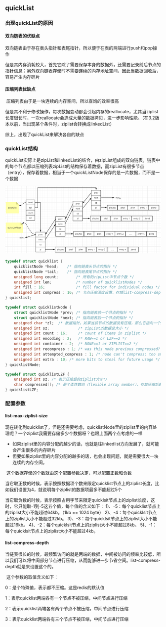 ## quickList

### 出现quickList的原因

#### 双向链表的优缺点

​	双向链表由于存在表头指针和表尾指针，所以便于在表的两端进行push和pop操作

​	但是其内存消耗较大，首先它除了需要保存本身的数据外，还需要记录前后节点的指针信息；另外双向链表存储时不需要连续的内存地址空间，因此当数据回收后，容易产生内存碎片

#### 压缩列表优缺点

​	压缩列表由于是一块连续的内存空间，所以查询的效率很高

​	但是其不利于修改操作，每次数据变动都会引起内存的reallocate，尤其当ziplist长度很长时，一次reallocate会造成大量的数据拷贝，进一步影响性能。（在3.2版本以前，当出现某个条件时，ziplist会转换成linkedList）

综上，出现了quickList来解决各自的缺点

### quickList结构

​	quickList实际上是zipList和linkedList的结合，由zipList组成的双向链表，链表中的每个节点都以压缩列表zipList的结构保存着数据，而zipList有很多节点（entry），保存着数据，相当于一个quickListNode保存的是一片数据，而不是一个数据

![redis-数据结构-quickList](../../../images/redis-数据结构-quickList.png)

```c
typedef struct quicklist {
    quicklistNode *head;	/* 指向链表头节点的指针 */
    quicklistNode *tail;	/* 指向链表尾节点的指针 */
    unsigned long count;        /* 所有的zipList中节点个数 */
    unsigned int len;           /* number of quicklistNodes */
    int fill : 16;              /* fill factor for individual nodes */
    unsigned int compress : 16; /* 节点压缩深度设置，存放list-compress-depth参数的值 */
} quicklist;
```

```c
typedef struct quicklistNode {
    struct quicklistNode *prev;	/* 指向链表前一个节点的指针 */
    struct quicklistNode *next; /* 指向链表后一个节点的指针 */
    unsigned char *zl;	/* 数据指针。如果当前节点的数据没有压缩，那么它指向一个ziplist结构；否则，它指向一个quicklistLZF结构。 */
    unsigned int sz;             /* zipList的数据总大小 */
    unsigned int count : 16;     /* count of items in ziplist */
    unsigned int encoding : 2;   /* RAW==1 or LZF==2 */
    unsigned int container : 2;  /* NONE==1 or ZIPLIST==2 */
    unsigned int recompress : 1; /* was this node previous compressed? */
    unsigned int attempted_compress : 1; /* node can't compress; too small */
    unsigned int extra : 10; /* more bits to steal for future usage */
} quicklistNode;
```

```c
typedef struct quicklistLZF {
    unsigned int sz; /* 表示压缩后的ziplist大小*/
    char compressed[]; /* 是个柔性数组（flexible array member），存放压缩后的ziplist字节数组*/
} quicklistLZF;
```

### 配置参数

#### list-max-ziplist-size 

​	现在转化到quicklist了，但是还需要考虑，quicklistNode里的ziplist里的内容处理呢？一个ziplist我需要存储多少个数据呀？也跟上面两个点考虑的一样

- 如果ziplist里的内容分配的越少的话，也就是往linkedlist方向发展了，就可能会产生很多的内存碎片
- 但要如果ziplist里的内容分配的越多的话，也会出现问题，就是需要很大一块连续的内存空间。

​    这个数据存储的个数就由这个配置参数决定，可以配置正数和负数

​	当它取正数的时候，表示按照数据项个数来限定quicklist节点上的ziplist长度，比如我们设置为4，就说明每个ziplist的数据项最多不能超过5个

​	当它取负数的时候，表示按照占用字节来限定quicklsit节点上的ziplist长度，这时，它只能取-1到-5这五个值，每个值的含义如下：
1)、-5：每个quicklist节点上的ziplist大小不能超过64kb。（1kb == 1024 byte）
2)、-4：每个quicklsit节点上的ziplist大小不能超过32kb。
3)、-3：每个quicklsit节点上的ziplist大小不能超过16kb。
4)、-2：每个quicklsit节点上的ziplist大小不能超过8kb。
5)、-1：每个quicklsit节点上的ziplist大小不能超过4kb。

#### list-compress-depth 

​	当链表很长的时候，最频繁访问的就是两端的数据，中间被访问的频率比较低，所以我们可以将中间部分节点进行压缩，从而能够进一步节省空间。list-compress-depth就是来设置这个的。 

​	这个参数的取值含义如下：

0：是个特殊值，表示都不压缩。这是redis的默认值

1：表示quicklist两端各有一个节点不被压缩，中间节点进行压缩

2：表示quicklist两端各有两个节点不被压缩，中间节点进行压缩

3：表示quicklist两端各有三个节点不被压缩，中间节点进行压缩

